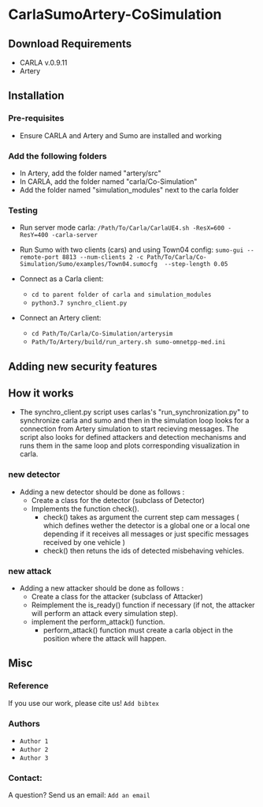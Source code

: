# CarlaSumoArtery-CoSimulation

## Download Requirements
- CARLA v.0.9.11
- Artery

## Installation
### Pre-requisites
- Ensure CARLA and Artery and Sumo are installed and working

### Add the following folders
- In Artery, add the folder named "artery/src"
- In CARLA, add the folder named "carla/Co-Simulation"
- Add the folder named "simulation_modules" next to the carla folder

### Testing
- Run server mode carla: ```/Path/To/Carla/CarlaUE4.sh -ResX=600 -ResY=400 -carla-server```
- Run Sumo with two clients (cars) and using Town04 config: ```sumo-gui --remote-port 8813 --num-clients 2 -c Path/To/Carla/Co-Simulation/Sumo/examples/Town04.sumocfg  --step-length 0.05```
- Connect as a Carla client:
  - ```cd to parent folder of carla and simulation_modules``` 
  - ```python3.7 synchro_client.py```

- Connect an Artery client:
  - ```cd Path/To/Carla/Co-Simulation/arterysim```
  - ```Path/To/Artery/build/run_artery.sh sumo-omnetpp-med.ini``` 


## Adding new security features

## How it works
- The synchro_client.py script uses carlas's "run_synchronization.py" to synchronize carla and sumo and then in the simulation loop looks for a connection from Artery simulation to start recieving messages. The script also looks for defined attackers and detection mechanisms and runs them in the same loop and plots corresponding visualization in carla.

### new detector
- Adding a new detector should be done as follows :
  - Create a class for the detector (subclass of Detector)
  - Implements the function check().
     - check() takes as argument the current step cam messages ( which defines wether the detector is a global one or a local one depending if it receives all messages or just specific messages received by one vehicle )
     - check() then retuns the ids of detected misbehaving vehicles. 
### new attack
- Adding a new attacker should be done as follows : 
  - Create a class for the attacker (subclass of Attacker)
  - Reimplement the is_ready() function if necessary (if not, the attacker will perform an attack every simulation step).
  - implement the perform_attack() function.
    - perform_attack() function must create a carla object in the position where the attack will happen.

## Misc
### Reference
If you use our work, please cite us!
``` Add bibtex ```
### Authors
- ``` Author 1 ```
- ``` Author 2 ```
- ``` Author 3 ```
### Contact:
A question? Send us an email: ``` Add an email ``` 
